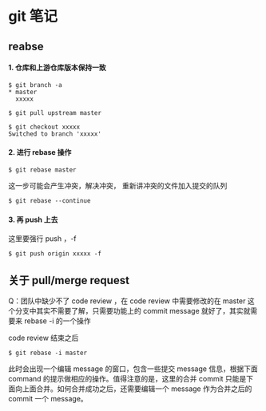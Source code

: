# git 笔记

## reabse

#### 1. 仓库和上游仓库版本保持一致
```
$ git branch -a
* master
  xxxxx  
```
```
$ git pull upstream master
```
```
$ git checkout xxxxx
Switched to branch 'xxxxx'
``` 
#### 2. 进行 rebase 操作
```
$ git rebase master
``` 
这一步可能会产生冲突，解决冲突， 重新讲冲突的文件加入提交的队列

```
$ git rebase --continue
```
#### 3. 再 push 上去
这里要强行 push ，-f
```
$ git push origin xxxxx -f
```

## 关于 pull/merge request 
Q：团队中缺少不了 code review ，在 code review 中需要修改的在 master 这个分支中其实不需要了解，只需要功能上的 commit message 就好了，其实就需要来 rebase -i 的一个操作

code review 结束之后

```
$ git rebase -i master
```
此时会出现一个编辑 message 的窗口，包含一些提交 message 信息，根据下面 command 的提示做相应的操作。值得注意的是，这里的合并 commit 只能是下面向上面合并。如何合并成功之后，还需要编辑一个 message 作为合并之后的 commit 一个 message。

